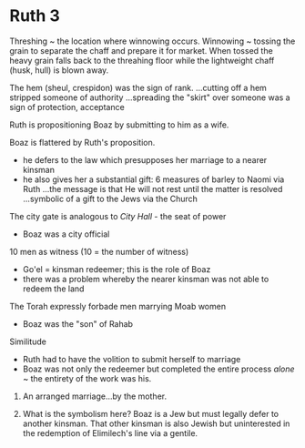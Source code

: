 # Ruth 3

Threshing ~ the location where winnowing occurs.
Winnowing ~ tossing the grain to separate the chaff and prepare it for market.
  When tossed the heavy grain falls back to the threahing floor while the lightweight chaff (husk, hull) is blown away.

The hem (sheul, crespidon) was the sign of rank.
...cutting off a hem stripped someone of authority
...spreading the "skirt" over someone was a sign of protection, acceptance

Ruth is propositioning Boaz by submitting to him as a wife.

Boaz is flattered by Ruth's proposition.
- he defers to the law which presupposes her marriage to a nearer kinsman
- he also gives her a substantial gift: 6 measures of barley to Naomi via Ruth
	...the message is that He will not rest until the matter is resolved
	...symbolic of a gift to the Jews via the Church


The city gate is analogous to _City Hall_ - the seat of power
- Boaz was a city official 

10 men as witness (10 = the number of witness)
- Go'el = kinsman redeemer; this is the role of Boaz
- there was a problem whereby the nearer kinsman was not able to redeem the land

The Torah expressly forbade men marrying Moab women
- Boaz was the "son" of Rahab

Similitude
- Ruth had to have the volition to submit herself to marriage
- Boaz was not only the redeemer but completed the entire process _alone_ ~ the entirety of the work was his.


1) An arranged marriage...by the mother.


12) What is the symbolism here?
    Boaz is a Jew but must legally defer to another kinsman. 
    That other kinsman is also Jewish but uninterested in the redemption of Elimilech's line via a gentile.

